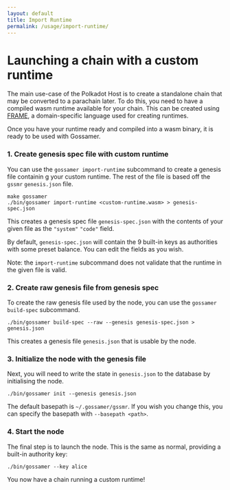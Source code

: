 ```yaml
---
layout: default
title: Import Runtime
permalink: /usage/import-runtime/
---
```


# Launching a chain with a custom runtime

The main use-case of the Polkadot Host is to create a standalone chain that may be converted to a parachain later.  To do this, you need to have a compiled wasm runtime available for your chain. This can be created using [FRAME](https://substrate.dev/docs/en/knowledgebase/runtime/frame), a domain-specific language used for creating runtimes.

Once you have your runtime ready and compiled into a wasm binary, it is ready to be used with Gossamer.

### 1. Create genesis spec file with custom runtime

You can use the `gossamer import-runtime` subcommand to create a genesis file containin g your custom runtime. The rest of the file is based off the `gssmr` `genesis.json` file.

```
make gossamer
./bin/gossamer import-runtime <custom-runtime.wasm> > genesis-spec.json
```

This creates a genesis spec file `genesis-spec.json` with the contents of your given file as the `"system"` `"code"` field. 

By default, `genesis-spec.json` will contain the 9 built-in keys as authorities with some preset balance. You can edit the fields as you wish.

Note: the `import-runtime` subcommand does not validate that the runtime in the given file is valid. 

### 2. Create raw genesis file from genesis spec

To create the raw genesis file used by the node, you can use the `gossamer build-spec` subcommand.

```
./bin/gossamer build-spec --raw --genesis genesis-spec.json > genesis.json
```

This creates a genesis file `genesis.json` that is usable by the node.

### 3. Initialize the node with the genesis file

Next, you will need to write the state in `genesis.json` to the database by initialising the node.

```
./bin/gossamer init --genesis genesis.json
```

The default basepath is `~/.gossamer/gssmr`. If you wish you change this,  you can specify the basepath with `--basepath <path>`.

### 4. Start the node

The final step is to launch the node. This is the same as normal, providing a built-in authority key:
```
./bin/gossamer --key alice
```

You now have a chain running a custom runtime!